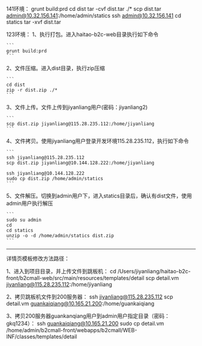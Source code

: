 141环境：
grunt build:prd
cd dist
tar -cvf dist.tar ./*
scp dist.tar admin@10.32.156.141:/home/admin/statics
ssh admin@10.32.156.141
cd statics
tar -xvf dist.tar

123环境：
1、执行打包。进入haitao-b2c-web目录执行如下命令

    ```
    grunt build:prd
    ```

2、文件压缩。进入dist目录，执行zip压缩

    ```
    cd dist
    zip -r dist.zip ./*
    ```

3、文件上传。文件上传到jiyanliang用户(密码：jiyanliang2)

    ```
    scp dist.zip jiyanliang@115.28.235.112:/home/jiyanliang
    ```

4、文件拷贝。使用jiyanliang用户登录开发环境115.28.235.112，执行如下命令

    ```
    ssh jiyanliang@115.28.235.112
    scp dist.zip jiyanliang@10.144.128.222:/home/jiyanliang

    ssh jiyanliang@10.144.128.222
    sudo cp dist.zip /home/admin/statics
    ```

5、文件解压。切换到admin用户下，进入statics目录后，确认有dist文件，使用admin用户执行解压

    ```
    sudo su admin
    cd
    cd statics
    unzip -o -d /home/admin/statics dist.zip
    ```

--------------


详情页模板修改方法路径：

1、进入到项目目录，并上传文件到跳板机：
cd /Users/jiyanliang/haitao-b2c-front/b2cmall-web/src/main/resources/templates/detail
scp detail.vm jiyanliang@115.28.235.112:/home/jiyanliang

2、拷贝跳板机文件到200服务器：
ssh jiyanliang@115.28.235.112
scp detail.vm guankaiqiang@10.165.21.200:/home/guankaiqiang

3、拷贝200服务器guankanqiang用户到admin用户指定目录（密码：gkq1234）：
ssh guankaiqiang@10.165.21.200
sudo cp detail.vm /home/admin/b2cmall-front/webapps/b2cmall/WEB-INF/classes/templates/detail


